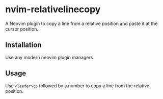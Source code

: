 # nvim-relativelinecopy

A Neovim plugin to copy a line from a relative position and paste it at the cursor position.

## Installation

Use any modern neovim plugin managers


## Usage

Use `<leader>cp` followed by a number to copy a line from the relative position.
